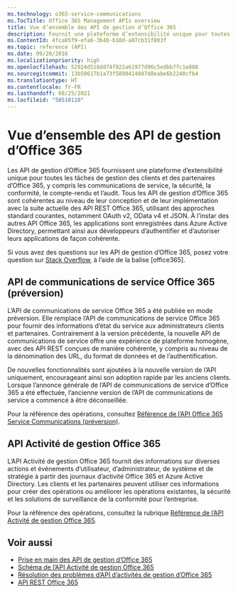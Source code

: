 ```yaml
---
ms.technology: o365-service-communications
ms.TocTitle: Office 365 Management APIs overview
title: Vue d’ensemble des API de gestion d’Office 365
description: Fournit une plateforme d’extensibilité unique pour toutes les tâches de gestion des clients et des partenaires d’Office 365, y compris les communications de service, la sécurité, la conformité, le compte-rendu et l’audit.
ms.ContentId: 4fca85f9-efa6-3b4b-b10d-a07cb31f803f
ms.topic: reference (API)
ms.date: 09/28/2016
ms.localizationpriority: high
ms.openlocfilehash: 52924d518dd74f822a61977d96c5edbb7fc1e888
ms.sourcegitcommit: 13b50617b1a73f5890414087d8eabe6b2240cfb4
ms.translationtype: HT
ms.contentlocale: fr-FR
ms.lasthandoff: 08/25/2021
ms.locfileid: "58510110"
---
```

# <a name="office-365-management-apis-overview"></a>Vue d’ensemble des API de gestion d’Office 365

Les API de gestion d’Office 365 fournissent une plateforme d’extensibilité unique pour toutes les tâches de gestion des clients et des partenaires d’Office 365, y compris les communications de service, la sécurité, la conformité, le compte-rendu et l’audit. Tous les API de gestion d’Office 365 sont cohérentes au niveau de leur conception et de leur implémentation avec la suite actuelle des API REST Office 365, utilisant des approches standard courantes, notamment OAuth v2, OData v4 et JSON. À l’instar des autres API Office 365, les applications sont enregistrées dans Azure Active Directory, permettant ainsi aux développeurs d’authentifier et d’autoriser leurs applications de façon cohérente.

Si vous avez des questions sur les API de gestion d’Office 365, posez votre question sur [Stack Overflow](http://stackoverflow.com/tags/office365), à l’aide de la balise [office365].

## <a name="office-365-service-communications-api-preview"></a>API de communications de service Office 365 (préversion)

L’API de communications de service Office 365 a été publiée en mode préversion. Elle remplace l’API de communications de service Office 365 pour fournir des informations d’état du service aux administrateurs clients et partenaires. Contrairement à la version précédente, la nouvelle API de communications de service offre une expérience de plateforme homogène, avec des API REST conçues de manière cohérente, y compris au niveau de la dénomination des URL, du format de données et de l’authentification.

De nouvelles fonctionnalités sont ajoutées à la nouvelle version de l’API uniquement, encourageant ainsi son adoption rapide par les anciens clients. Lorsque l’annonce générale de l’API de communications de service d’Office 365 a été effectuée, l’ancienne version de l’API de communications de service a commencé à être déconseillée. 

Pour la référence des opérations, consultez [Référence de l’API Office 365 Service Communications (préversion)](office-365-service-communications-api-reference.md).


## <a name="office-365-management-activity-api"></a>API Activité de gestion Office 365

L’API Activité de gestion Office 365 fournit des informations sur diverses actions et événements d’utilisateur, d’administrateur, de système et de stratégie à partir des journaux d’activité Office 365 et Azure Active Directory. Les clients et les partenaires peuvent utiliser ces informations pour créer des opérations ou améliorer les opérations existantes, la sécurité et les solutions de surveillance de la conformité pour l’entreprise. 

Pour la référence des opérations, consultez la rubrique [Référence de l’API Activité de gestion Office 365](office-365-management-activity-api-reference.md).

## <a name="see-also"></a>Voir aussi

- [Prise en main des API de gestion d’Office 365](get-started-with-office-365-management-apis.md)
- [Schéma de l’API Activité de gestion Office 365](office-365-management-activity-api-schema.md)
- [Résolution des problèmes d’API d’activités de gestion d’Office 365](troubleshooting-the-office-365-management-activity-api.md)
- [API REST Office 365](/previous-versions/office/office-365-api/how-to/platform-development-overview)
